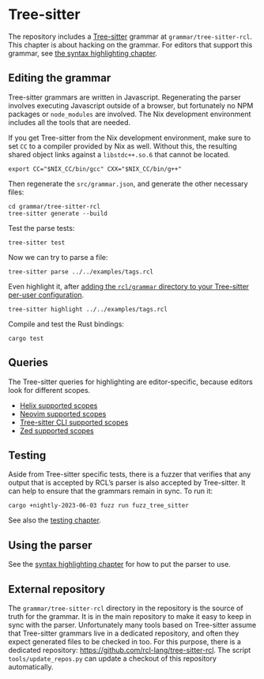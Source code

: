 # Tree-sitter

The repository includes a [Tree-sitter][tree-sitter] grammar at
`grammar/tree-sitter-rcl`. This chapter is about hacking on the grammar.
For editors that support this grammar, see [the syntax highlighting chapter](syntax_highlighting.md).

[tree-sitter]: https://tree-sitter.github.io/tree-sitter/

## Editing the grammar

Tree-sitter grammars are written in Javascript. Regenerating the parser involves
executing Javascript outside of a browser, but fortunately no <abbr>NPM</abbr>
packages or `node_modules` are involved. The Nix development environment
includes all the tools that are needed.

If you get Tree-sitter from the Nix development environment, make sure to set
`CC` to a compiler provided by Nix as well. Without this, the resulting shared
object links against a `libstdc++.so.6` that cannot be located.

    export CC="$NIX_CC/bin/gcc" CXX="$NIX_CC/bin/g++"

Then regenerate the `src/grammar.json`, and generate the other necessary files:

    cd grammar/tree-sitter-rcl
    tree-sitter generate --build

Test the parse tests:

    tree-sitter test

Now we can try to parse a file:

    tree-sitter parse ../../examples/tags.rcl

Even highlight it, after [adding the `rcl/grammar` directory to your Tree-sitter
per-user configuration][ts-user-config].

    tree-sitter highlight ../../examples/tags.rcl

Compile and test the Rust bindings:

    cargo test

[ts-user-config]: https://tree-sitter.github.io/tree-sitter/syntax-highlighting#per-user-configuration

## Queries

The Tree-sitter queries for highlighting are editor-specific, because editors
look for different scopes.

 * [Helix supported scopes](https://docs.helix-editor.com/themes.html#syntax-highlighting)
 * [Neovim supported scopes](https://neovim.io/doc/user/treesitter#treesitter-highlight)
 * [Tree-sitter <abbr>CLI</abbr> supported scopes](https://github.com/tree-sitter/tree-sitter/blob/v0.22.1/highlight/README.md)
 * [Zed supported scopes](https://zed.dev/docs/extensions/languages#syntax-highlighting)

## Testing

Aside from Tree-sitter specific tests, there is a fuzzer that verifies that
any output that is accepted by <abbr>RCL</abbr>’s parser is also accepted by
Tree-sitter. It can help to ensure that the grammars remain in sync. To run it:

    cargo +nightly-2023-06-03 fuzz run fuzz_tree_sitter

See also the [testing chapter](testing.md#running-the-fuzzers).

## Using the parser

See the [syntax highlighting chapter](syntax_highlighting.md) for how to put the
parser to use.

## External repository

The `grammar/tree-sitter-rcl` directory in the repository is the source of truth
for the grammar. It is in the main repository to make it easy to keep in sync
with the parser. Unfortunately many tools based on Tree-sitter assume that
Tree-sitter grammars live in a dedicated repository, and often they expect
generated files to be checked in too. For this purpose, there is a dedicated
repository: <https://github.com/rcl-lang/tree-sitter-rcl>. The script
`tools/update_repos.py` can update a checkout of this repository automatically.
